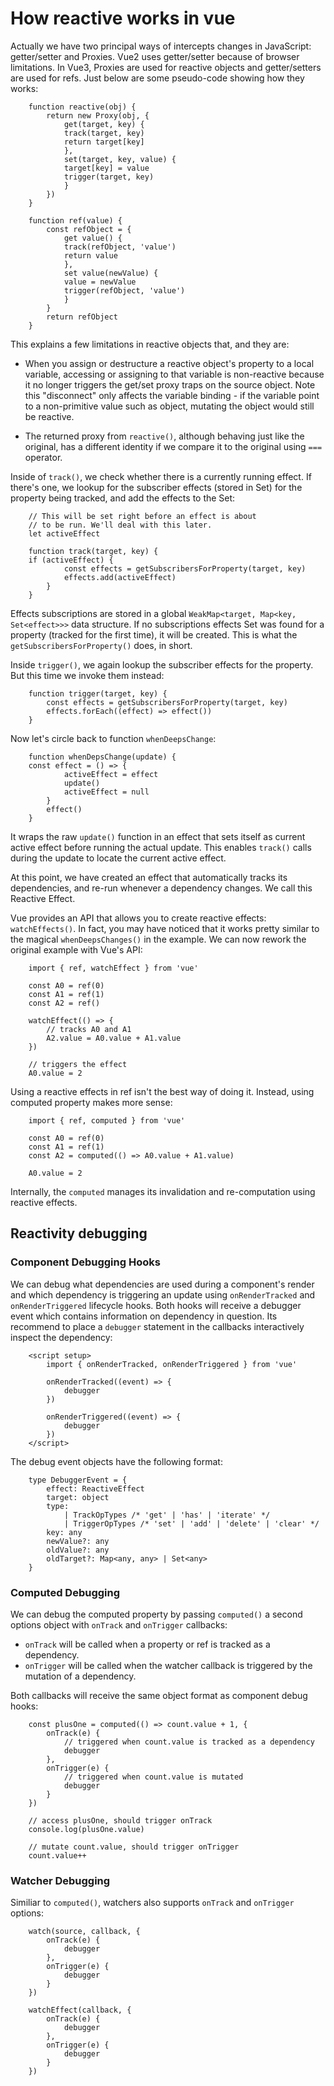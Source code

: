 # How reactive works in vue

Actually we have two principal ways of intercepts changes in JavaScript: getter/setter and Proxies. Vue2 uses getter/setter because of browser limitations. In Vue3, Proxies are used for reactive objects and getter/setters are used for refs. Just below are some pseudo-code showing how they works:

```
    function reactive(obj) {
        return new Proxy(obj, {
            get(target, key) {
            track(target, key)
            return target[key]
            },
            set(target, key, value) {
            target[key] = value
            trigger(target, key)
            }
        })
    }

    function ref(value) {
        const refObject = {
            get value() {
            track(refObject, 'value')
            return value
            },
            set value(newValue) {
            value = newValue
            trigger(refObject, 'value')
            }
        }
        return refObject
    }
```

This explains a few limitations in reactive objects that, and they are:

- When you assign or destructure a reactive object's property to a local variable, accessing or assigning to that variable is non-reactive because it no longer triggers the get/set proxy traps on the source object. Note this "disconnect" only affects the variable binding - if the variable point to a non-primitive value such as object, mutating the object would still be reactive.

- The returned proxy from ```reactive()```, although behaving just like the original, has a different identity if we compare it to the original using ```===``` operator.

Inside of ```track()```, we check whether there is a currently running effect. If there's one, we lookup for the subscriber effects (stored in Set) for the property being tracked, and add the effects to the Set:

```
    // This will be set right before an effect is about
    // to be run. We'll deal with this later.
    let activeEffect

    function track(target, key) {
    if (activeEffect) {
            const effects = getSubscribersForProperty(target, key)
            effects.add(activeEffect)
        }
    }
```

Effects subscriptions are stored in a global ```WeakMap<target, Map<key, Set<effect>>>``` data structure. If no subscriptions effects Set was found for a property (tracked for the first time), it will be created. This is what the ```getSubscribersForProperty()``` does, in short.

Inside ```trigger()```, we again lookup the subscriber effects for the property. But this time we invoke them instead: 

```
    function trigger(target, key) {
        const effects = getSubscribersForProperty(target, key)
        effects.forEach((effect) => effect())
    }
```

Now let's circle back to function ```whenDeepsChange```:

```
    function whenDepsChange(update) {
    const effect = () => {
            activeEffect = effect
            update()
            activeEffect = null
        }
        effect()
    }
```

It wraps the raw ```update()``` function in an effect that sets itself as current active effect before running the actual update. This enables ```track()``` calls during the update to locate the current active effect.

At this point, we have created an effect that automatically tracks its dependencies, and re-run whenever a dependency changes. We call this Reactive Effect.

Vue provides an API that allows you to create reactive effects: ```watchEffects()```. In fact, you may have noticed that it works pretty similar to the magical ```whenDeepsChanges()``` in the example. We can now rework the original example with Vue's API:

```
    import { ref, watchEffect } from 'vue'

    const A0 = ref(0)
    const A1 = ref(1)
    const A2 = ref()

    watchEffect(() => {
        // tracks A0 and A1
        A2.value = A0.value + A1.value
    })

    // triggers the effect
    A0.value = 2
```

Using a reactive effects in ref isn't the best way of doing it. Instead, using computed property makes more sense:

```
    import { ref, computed } from 'vue'

    const A0 = ref(0)
    const A1 = ref(1)
    const A2 = computed(() => A0.value + A1.value)

    A0.value = 2
```

Internally, the ```computed``` manages its invalidation and re-computation using reactive effects.

## Reactivity debugging

### Component Debugging Hooks

We can debug what dependencies are used during a component's render and which dependency is triggering an update using ```onRenderTracked``` and ```onRenderTriggered``` lifecycle hooks. Both hooks will receive a debugger event which contains information on dependency in question. Its recommend to place a ```debugger``` statement in the callbacks interactively inspect the dependency:

```
    <script setup>
        import { onRenderTracked, onRenderTriggered } from 'vue'

        onRenderTracked((event) => {
            debugger
        })

        onRenderTriggered((event) => {
            debugger
        })
    </script>
```

The debug event objects have the following format: 

```
    type DebuggerEvent = {
        effect: ReactiveEffect
        target: object
        type:
            | TrackOpTypes /* 'get' | 'has' | 'iterate' */
            | TriggerOpTypes /* 'set' | 'add' | 'delete' | 'clear' */
        key: any
        newValue?: any
        oldValue?: any
        oldTarget?: Map<any, any> | Set<any>
    }
```

### Computed Debugging

We can debug the computed property by passing ```computed()``` a second options object with ```onTrack``` and ```onTrigger``` callbacks:

- ```onTrack``` will be called when a property or ref is tracked as a dependency.
- ```onTrigger``` will be called when the watcher callback is triggered by the mutation of a dependency.

Both callbacks will receive the same object format as component debug hooks:

```
    const plusOne = computed(() => count.value + 1, {
        onTrack(e) {
            // triggered when count.value is tracked as a dependency
            debugger
        },
        onTrigger(e) {
            // triggered when count.value is mutated
            debugger
        }
    })

    // access plusOne, should trigger onTrack
    console.log(plusOne.value)

    // mutate count.value, should trigger onTrigger
    count.value++
```

### Watcher Debugging

Similiar to ```computed()```, watchers also supports ```onTrack``` and ```onTrigger``` options: 

```
    watch(source, callback, {
        onTrack(e) {
            debugger
        },
        onTrigger(e) {
            debugger
        }
    })

    watchEffect(callback, {
        onTrack(e) {
            debugger
        },
        onTrigger(e) {
            debugger
        }
    })
```

